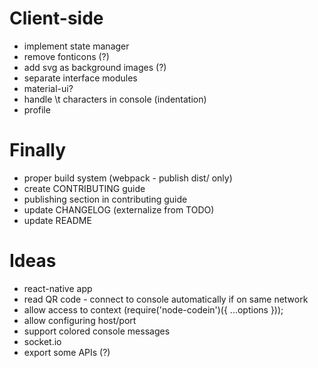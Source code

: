 Client-side
===============
- implement state manager
- remove fonticons (?)
- add svg as background images (?)
- separate interface modules
- material-ui?
- handle \t characters in console (indentation)
- profile

Finally
=============
- proper build system (webpack - publish dist/ only)
- create CONTRIBUTING guide
- publishing section in contributing guide
- update CHANGELOG (externalize from TODO)
- update README

Ideas
=============
- react-native app
- read QR code - connect to console automatically if on same network
- allow access to context (require('node-codein')({ ...options }));
- allow configuring host/port
- support colored console messages
- socket.io
- export some APIs (?)
